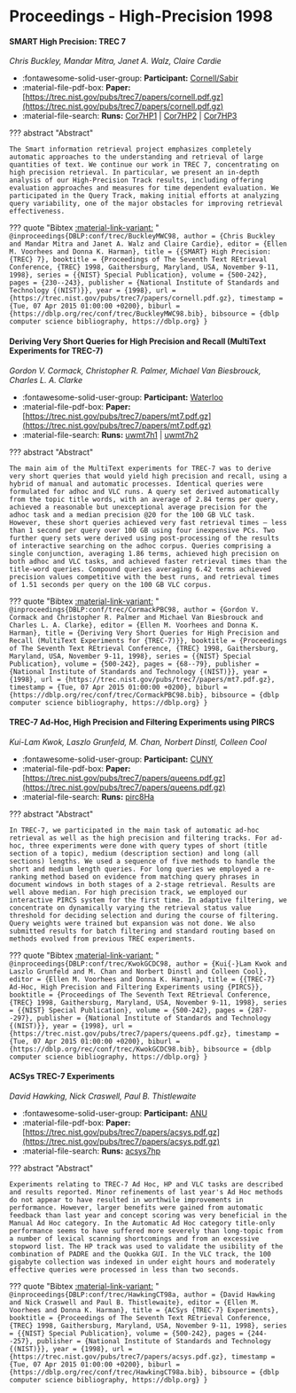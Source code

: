 # Proceedings - High-Precision 1998 

#### SMART High Precision: TREC 7

_Chris Buckley, Mandar Mitra, Janet A. Walz, Claire Cardie_

- :fontawesome-solid-user-group: **Participant:** [Cornell/Sabir](./participants.md#cornell/sabir)
- :material-file-pdf-box: **Paper:** [https://trec.nist.gov/pubs/trec7/papers/cornell.pdf.gz](https://trec.nist.gov/pubs/trec7/papers/cornell.pdf.gz)
- :material-file-search: **Runs:** [Cor7HP1](./runs.md#cor7hp1) | [Cor7HP2](./runs.md#cor7hp2) | [Cor7HP3](./runs.md#cor7hp3)

??? abstract "Abstract"
	
	The Smart information retrieval project emphasizes completely automatic approaches to the understanding and retrieval of large quantities of text. We continue our work in TREC 7, concentrating on high precision retrieval. In particular, we present an in-depth analysis of our High-Precision Track results, including offering evaluation approaches and measures for time dependent evaluation. We participated in the Query Track, making initial efforts at analyzing query variability, one of the major obstacles for improving retrieval effectiveness.
	

??? quote "Bibtex [:material-link-variant:](https://dblp.org/rec/conf/trec/BuckleyMWC98.bib) "
	```
	@inproceedings{DBLP:conf/trec/BuckleyMWC98,
		author = {Chris Buckley and Mandar Mitra and Janet A. Walz and Claire Cardie},
		editor = {Ellen M. Voorhees and Donna K. Harman},
		title = {{SMART} High Precision: {TREC} 7},
		booktitle = {Proceedings of The Seventh Text REtrieval Conference, {TREC} 1998, Gaithersburg, Maryland, USA, November 9-11, 1998},
		series = {{NIST} Special Publication},
		volume = {500-242},
		pages = {230--243},
		publisher = {National Institute of Standards and Technology {(NIST)}},
		year = {1998},
		url = {https://trec.nist.gov/pubs/trec7/papers/cornell.pdf.gz},
		timestamp = {Tue, 07 Apr 2015 01:00:00 +0200},
		biburl = {https://dblp.org/rec/conf/trec/BuckleyMWC98.bib},
		bibsource = {dblp computer science bibliography, https://dblp.org}
	}
	```

#### Deriving Very Short Queries for High Precision and Recall (MultiText  Experiments for TREC-7)

_Gordon V. Cormack, Christopher R. Palmer, Michael Van Biesbrouck, Charles L. A. Clarke_

- :fontawesome-solid-user-group: **Participant:** [Waterloo](./participants.md#waterloo)
- :material-file-pdf-box: **Paper:** [https://trec.nist.gov/pubs/trec7/papers/mt7.pdf.gz](https://trec.nist.gov/pubs/trec7/papers/mt7.pdf.gz)
- :material-file-search: **Runs:** [uwmt7h1](./runs.md#uwmt7h1) | [uwmt7h2](./runs.md#uwmt7h2)

??? abstract "Abstract"
	
	The main aim of the MultiText experiments for TREC-7 was to derive very short queries that would yield high precision and recall, using a hybrid of manual and automatic processes. Identical queries were formulated for adhoc and VLC runs. A query set derived automatically from the topic title words, with an average of 2.84 terms per query, achieved a reasonable but unexceptional average precision for the adhoc task and a median precision @20 for the 100 GB VLC task. However, these short queries achieved very fast retrieval times — less than 1 second per query over 100 GB using four inexpensive PCs. Two further query sets were derived using post-processing of the results of interactive searching on the adhoc corpus. Queries comprising a single conjunction, averaging 1.86 terms, achieved high precision on both adhoc and VLC tasks, and achieved faster retrieval times than the title-word queries. Compound queries averaging 6.42 terms achieved precision values competitive with the best runs, and retrieval times of 1.51 seconds per query on the 100 GB VLC corpus.
	

??? quote "Bibtex [:material-link-variant:](https://dblp.org/rec/conf/trec/CormackPBC98.bib) "
	```
	@inproceedings{DBLP:conf/trec/CormackPBC98,
		author = {Gordon V. Cormack and Christopher R. Palmer and Michael Van Biesbrouck and Charles L. A. Clarke},
		editor = {Ellen M. Voorhees and Donna K. Harman},
		title = {Deriving Very Short Queries for High Precision and Recall (MultiText Experiments for {TREC-7)}},
		booktitle = {Proceedings of The Seventh Text REtrieval Conference, {TREC} 1998, Gaithersburg, Maryland, USA, November 9-11, 1998},
		series = {{NIST} Special Publication},
		volume = {500-242},
		pages = {68--79},
		publisher = {National Institute of Standards and Technology {(NIST)}},
		year = {1998},
		url = {https://trec.nist.gov/pubs/trec7/papers/mt7.pdf.gz},
		timestamp = {Tue, 07 Apr 2015 01:00:00 +0200},
		biburl = {https://dblp.org/rec/conf/trec/CormackPBC98.bib},
		bibsource = {dblp computer science bibliography, https://dblp.org}
	}
	```

#### TREC-7 Ad-Hoc, High Precision and Filtering Experiments using PIRCS

_Kui-Lam Kwok, Laszlo Grunfeld, M. Chan, Norbert Dinstl, Colleen Cool_

- :fontawesome-solid-user-group: **Participant:** [CUNY](./participants.md#cuny)
- :material-file-pdf-box: **Paper:** [https://trec.nist.gov/pubs/trec7/papers/queens.pdf.gz](https://trec.nist.gov/pubs/trec7/papers/queens.pdf.gz)
- :material-file-search: **Runs:** [pirc8Ha](./runs.md#pirc8ha)

??? abstract "Abstract"
	
	In TREC-7, we participated in the main task of automatic ad-hoc retrieval as well as the high precision and filtering tracks. For ad-hoc, three experiments were done with query types of short (title section of a topic), medium (description section) and long (all sections) lengths. We used a sequence of five methods to handle the short and medium length queries. For long queries we employed a re-ranking method based on evidence from matching query phrases in document windows in both stages of a 2-stage retrieval. Results are well above median. For high precision track, we employed our interactive PIRCS system for the first time. In adaptive filtering, we concentrate on dynamically varying the retrieval status value threshold for deciding selection and during the course of filtering. Query weights were trained but expansion was not done. We also submitted results for batch filtering and standard routing based on methods evolved from previous TREC experiments.
	

??? quote "Bibtex [:material-link-variant:](https://dblp.org/rec/conf/trec/KwokGCDC98.bib) "
	```
	@inproceedings{DBLP:conf/trec/KwokGCDC98,
		author = {Kui{-}Lam Kwok and Laszlo Grunfeld and M. Chan and Norbert Dinstl and Colleen Cool},
		editor = {Ellen M. Voorhees and Donna K. Harman},
		title = {{TREC-7} Ad-Hoc, High Precision and Filtering Experiments using {PIRCS}},
		booktitle = {Proceedings of The Seventh Text REtrieval Conference, {TREC} 1998, Gaithersburg, Maryland, USA, November 9-11, 1998},
		series = {{NIST} Special Publication},
		volume = {500-242},
		pages = {287--297},
		publisher = {National Institute of Standards and Technology {(NIST)}},
		year = {1998},
		url = {https://trec.nist.gov/pubs/trec7/papers/queens.pdf.gz},
		timestamp = {Tue, 07 Apr 2015 01:00:00 +0200},
		biburl = {https://dblp.org/rec/conf/trec/KwokGCDC98.bib},
		bibsource = {dblp computer science bibliography, https://dblp.org}
	}
	```

#### ACSys TREC-7 Experiments

_David Hawking, Nick Craswell, Paul B. Thistlewaite_

- :fontawesome-solid-user-group: **Participant:** [ANU](./participants.md#anu)
- :material-file-pdf-box: **Paper:** [https://trec.nist.gov/pubs/trec7/papers/acsys.pdf.gz](https://trec.nist.gov/pubs/trec7/papers/acsys.pdf.gz)
- :material-file-search: **Runs:** [acsys7hp](./runs.md#acsys7hp)

??? abstract "Abstract"
	
	Experiments relating to TREC-7 Ad Hoc, HP and VLC tasks are described and results reported. Minor refinements of last year's Ad Hoc methods do not appear to have resulted in worthwile improvements in performance. However, larger benefits were gained from automatic feedback than last year and concept scoring was very beneficial in the Manual Ad Hoc category. In the Automatic Ad Hoc category title-only performance seems to have suffered more severely than long-topic from a number of lexical scanning shortcomings and from an excessive stopword list. The HP track was used to validate the usibility of the combination of PADRE and the Quokka GUI. In the VLC track, the 100 gigabyte collection was indexed in under eight hours and moderately effective queries were processed in less than two seconds.
	

??? quote "Bibtex [:material-link-variant:](https://dblp.org/rec/conf/trec/HawkingCT98a.bib) "
	```
	@inproceedings{DBLP:conf/trec/HawkingCT98a,
		author = {David Hawking and Nick Craswell and Paul B. Thistlewaite},
		editor = {Ellen M. Voorhees and Donna K. Harman},
		title = {ACSys {TREC-7} Experiments},
		booktitle = {Proceedings of The Seventh Text REtrieval Conference, {TREC} 1998, Gaithersburg, Maryland, USA, November 9-11, 1998},
		series = {{NIST} Special Publication},
		volume = {500-242},
		pages = {244--257},
		publisher = {National Institute of Standards and Technology {(NIST)}},
		year = {1998},
		url = {https://trec.nist.gov/pubs/trec7/papers/acsys.pdf.gz},
		timestamp = {Tue, 07 Apr 2015 01:00:00 +0200},
		biburl = {https://dblp.org/rec/conf/trec/HawkingCT98a.bib},
		bibsource = {dblp computer science bibliography, https://dblp.org}
	}
	```

